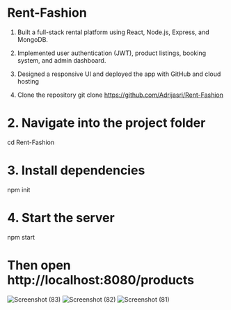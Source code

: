 # Rent-Fashion

 1. Built a full-stack rental platform using React, Node.js, Express, and MongoDB.
 2. Implemented user authentication (JWT), product listings, booking system, and admin
    dashboard.
 3. Designed a responsive UI and deployed the app with GitHub and cloud hosting


1. Clone the repository
git clone https://github.com/Adrijasri/Rent-Fashion

# 2. Navigate into the project folder
cd Rent-Fashion

# 3. Install dependencies
npm init

# 4. Start the server
npm start
 
 
# Then open http://localhost:8080/products


![Screenshot (83)](https://github.com/user-attachments/assets/25e8f72e-d276-47cc-a6ab-22678641a154)
![Screenshot (82)](https://github.com/user-attachments/assets/2af32eff-c114-471f-8bf4-91ea5d58db21)
![Screenshot (81)](https://github.com/user-attachments/assets/9cc4db42-f12e-48d2-a428-9d295462a65b)

